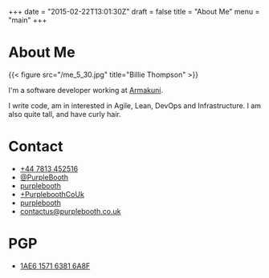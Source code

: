 +++
date = "2015-02-22T13:01:30Z"
draft = false
title = "About Me"
menu  = "main"
+++

# About Me

{{< figure src="/me_5_30.jpg" title="Billie Thompson" >}}

I'm a software developer working at [Armakuni](http://armakuni.com/).

I write code, am in interested in Agile, Lean, DevOps and Infrastructure. I am also quite tall, and have curly hair.

# Contact

* [**<i class="fa fa-phone-square"> </i>** +44 7813 452516](tel:+447813452516)
* [**<i class="fa fa-twitter-square"> </i>** @PurpleBooth](https://twitter.com/purplebooth)
* [**<i class="fa fa-linkedin-square"> </i>** purplebooth](https://uk.linkedin.com/in/purplebooth)
* [**<i class="fa fa-google-plus-square"> </i>** +PurpleboothCoUk](https://plus.google.com/+PurpleboothCoUk)
* [**<i class="fa fa-github-square"> </i>** purplebooth](https://github.com/purplebooth)
* <a href='mail&#116;o&#58;bil%6Ci&#37;6&#53;&#46;&#119;ebsi%74&#101;&#64;%70&#37;75&#114;pleb&#37;&#54;F%&#54;Fth%2Eco&#46;uk'><strong><i class="fa fa-envelope-o"></i></strong> contactus&#64;purp&#108;ebooth&#46;co&#46;uk</a>

# PGP

* [**<i class="fa fa-key"></i>** 1AE6 1571 6381 6A8F](https://keybase.io/billie)
